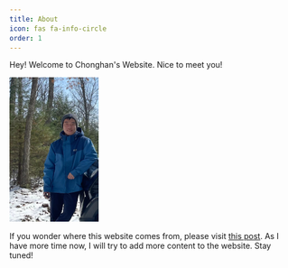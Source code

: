 ```yaml
---
title: About
icon: fas fa-info-circle
order: 1
---
```


Hey! Welcome to Chonghan's Website. Nice to meet you! 

<img src="/assets/img/about-tab/casual.jpg" style="zoom: 25%;" />

If you wonder where this website comes from, please visit [this post](/posts/prelude/). As I have more time now, I will try to add more content to the website. Stay tuned!
